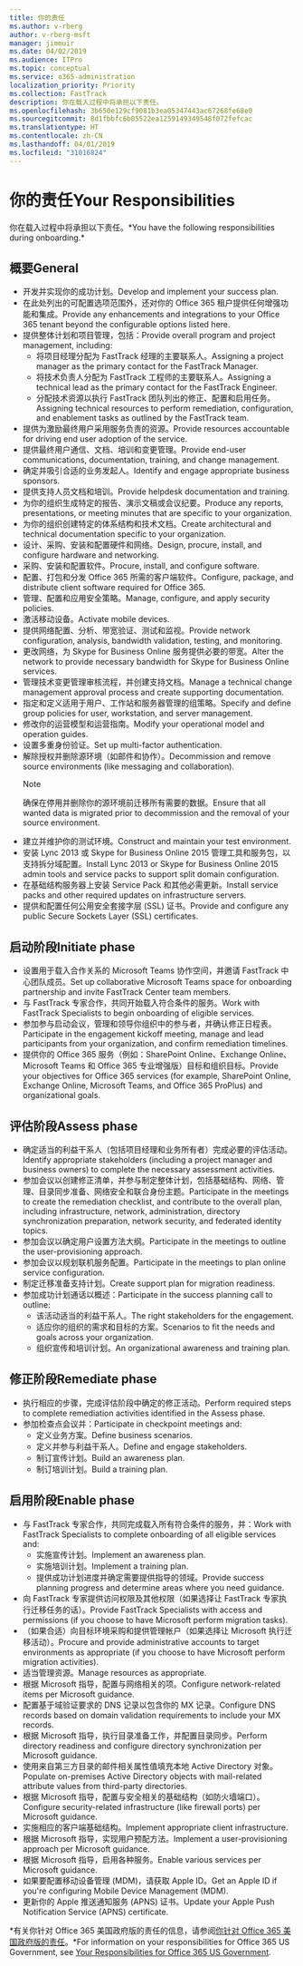 ```yaml
---
title: 你的责任
ms.author: v-rberg
author: v-rberg-msft
manager: jimmuir
ms.date: 04/02/2019
ms.audience: ITPro
ms.topic: conceptual
ms.service: o365-administration
localization_priority: Priority
ms.collection: FastTrack
description: 你在载入过程中将承担以下责任。
ms.openlocfilehash: 3b650e129cf9081b3ea05347443ac67268fe68e0
ms.sourcegitcommit: 8d1fbbfc6b05522ea1259149349548f072fefcac
ms.translationtype: HT
ms.contentlocale: zh-CN
ms.lasthandoff: 04/01/2019
ms.locfileid: "31016824"
---
```

# <a name="your-responsibilities"></a><span data-ttu-id="a9f50-103">你的责任</span><span class="sxs-lookup"><span data-stu-id="a9f50-103">Your Responsibilities</span></span>

<span data-ttu-id="a9f50-104">你在载入过程中将承担以下责任。\*</span><span class="sxs-lookup"><span data-stu-id="a9f50-104">You have the following responsibilities during onboarding.\*</span></span>
  
## <a name="general"></a><span data-ttu-id="a9f50-105">概要</span><span class="sxs-lookup"><span data-stu-id="a9f50-105">General</span></span>

- <span data-ttu-id="a9f50-106">开发并实现你的成功计划。</span><span class="sxs-lookup"><span data-stu-id="a9f50-106">Develop and implement your success plan.</span></span>
- <span data-ttu-id="a9f50-107">在此处列出的可配置选项范围外，还对你的 Office 365 租户提供任何增强功能和集成。</span><span class="sxs-lookup"><span data-stu-id="a9f50-107">Provide any enhancements and integrations to your Office 365 tenant beyond the configurable options listed here.</span></span>  
- <span data-ttu-id="a9f50-108">提供整体计划和项目管理，包括：</span><span class="sxs-lookup"><span data-stu-id="a9f50-108">Provide overall program and project management, including:</span></span> 
  - <span data-ttu-id="a9f50-109">将项目经理分配为 FastTrack 经理的主要联系人。</span><span class="sxs-lookup"><span data-stu-id="a9f50-109">Assigning a project manager as the primary contact for the FastTrack Manager.</span></span>
  - <span data-ttu-id="a9f50-110">将技术负责人分配为 FastTrack 工程师的主要联系人。</span><span class="sxs-lookup"><span data-stu-id="a9f50-110">Assigning a technical lead as the primary contact for the FastTrack Engineer.</span></span>
  - <span data-ttu-id="a9f50-111">分配技术资源以执行 FastTrack 团队列出的修正、配置和启用任务。</span><span class="sxs-lookup"><span data-stu-id="a9f50-111">Assigning technical resources to perform remediation, configuration, and enablement tasks as outlined by the FastTrack team.</span></span> 
- <span data-ttu-id="a9f50-112">提供为激励最终用户采用服务负责的资源。</span><span class="sxs-lookup"><span data-stu-id="a9f50-112">Provide resources accountable for driving end user adoption of the service.</span></span> 
- <span data-ttu-id="a9f50-113">提供最终用户通信、文档、培训和变更管理。</span><span class="sxs-lookup"><span data-stu-id="a9f50-113">Provide end-user communications, documentation, training, and change management.</span></span>
- <span data-ttu-id="a9f50-114">确定并吸引合适的业务发起人。</span><span class="sxs-lookup"><span data-stu-id="a9f50-114">Identify and engage appropriate business sponsors.</span></span>  
- <span data-ttu-id="a9f50-115">提供支持人员文档和培训。</span><span class="sxs-lookup"><span data-stu-id="a9f50-115">Provide helpdesk documentation and training.</span></span>  
- <span data-ttu-id="a9f50-116">为你的组织生成特定的报告、演示文稿或会议纪要。</span><span class="sxs-lookup"><span data-stu-id="a9f50-116">Produce any reports, presentations, or meeting minutes that are specific to your organization.</span></span> 
- <span data-ttu-id="a9f50-117">为你的组织创建特定的体系结构和技术文档。</span><span class="sxs-lookup"><span data-stu-id="a9f50-117">Create architectural and technical documentation specific to your organization.</span></span>   
- <span data-ttu-id="a9f50-118">设计、采购、安装和配置硬件和网络。</span><span class="sxs-lookup"><span data-stu-id="a9f50-118">Design, procure, install, and configure hardware and networking.</span></span>   
- <span data-ttu-id="a9f50-119">采购、安装和配置软件。</span><span class="sxs-lookup"><span data-stu-id="a9f50-119">Procure, install, and configure software.</span></span>  
- <span data-ttu-id="a9f50-120">配置、打包和分发 Office 365 所需的客户端软件。</span><span class="sxs-lookup"><span data-stu-id="a9f50-120">Configure, package, and distribute client software required for Office 365.</span></span>  
- <span data-ttu-id="a9f50-121">管理、配置和应用安全策略。</span><span class="sxs-lookup"><span data-stu-id="a9f50-121">Manage, configure, and apply security policies.</span></span>
- <span data-ttu-id="a9f50-122">激活移动设备。</span><span class="sxs-lookup"><span data-stu-id="a9f50-122">Activate mobile devices.</span></span>
- <span data-ttu-id="a9f50-123">提供网络配置、分析、带宽验证、测试和监视。</span><span class="sxs-lookup"><span data-stu-id="a9f50-123">Provide network configuration, analysis, bandwidth validation, testing, and monitoring.</span></span> 
- <span data-ttu-id="a9f50-124">更改网络，为 Skype for Business Online 服务提供必要的带宽。</span><span class="sxs-lookup"><span data-stu-id="a9f50-124">Alter the network to provide necessary bandwidth for Skype for Business Online services.</span></span> 
- <span data-ttu-id="a9f50-125">管理技术变更管理审核流程，并创建支持文档。</span><span class="sxs-lookup"><span data-stu-id="a9f50-125">Manage a technical change management approval process and create supporting documentation.</span></span>  
- <span data-ttu-id="a9f50-126">指定和定义适用于用户、工作站和服务器管理的组策略。</span><span class="sxs-lookup"><span data-stu-id="a9f50-126">Specify and define group policies for user, workstation, and server management.</span></span> 
- <span data-ttu-id="a9f50-127">修改你的运营模型和运营指南。</span><span class="sxs-lookup"><span data-stu-id="a9f50-127">Modify your operational model and operation guides.</span></span> 
- <span data-ttu-id="a9f50-128">设置多重身份验证。</span><span class="sxs-lookup"><span data-stu-id="a9f50-128">Set up multi-factor authentication.</span></span>  
- <span data-ttu-id="a9f50-129">解除授权并删除源环境（如邮件和协作）。</span><span class="sxs-lookup"><span data-stu-id="a9f50-129">Decommission and remove source environments (like messaging and collaboration).</span></span> 
    > [!NOTE]
    > <span data-ttu-id="a9f50-130">确保在停用并删除你的源环境前迁移所有需要的数据。</span><span class="sxs-lookup"><span data-stu-id="a9f50-130">Ensure that all wanted data is migrated prior to decommission and the removal of your source environment.</span></span> 
- <span data-ttu-id="a9f50-131">建立并维护你的测试环境。</span><span class="sxs-lookup"><span data-stu-id="a9f50-131">Construct and maintain your test environment.</span></span>  
- <span data-ttu-id="a9f50-132">安装 Lync 2013 或 Skype for Business Online 2015 管理工具和服务包，以支持拆分域配置。</span><span class="sxs-lookup"><span data-stu-id="a9f50-132">Install Lync 2013 or Skype for Business Online 2015 admin tools and service packs to support split domain configuration.</span></span>
- <span data-ttu-id="a9f50-133">在基础结构服务器上安装 Service Pack 和其他必需更新。</span><span class="sxs-lookup"><span data-stu-id="a9f50-133">Install service packs and other required updates on infrastructure servers.</span></span> 
- <span data-ttu-id="a9f50-134">提供和配置任何公用安全套接字层 (SSL) 证书。</span><span class="sxs-lookup"><span data-stu-id="a9f50-134">Provide and configure any public Secure Sockets Layer (SSL) certificates.</span></span> 
    
## <a name="initiate-phase"></a><span data-ttu-id="a9f50-135">启动阶段</span><span class="sxs-lookup"><span data-stu-id="a9f50-135">Initiate phase</span></span>

- <span data-ttu-id="a9f50-136">设置用于载入合作关系的 Microsoft Teams 协作空间，并邀请 FastTrack 中心团队成员。</span><span class="sxs-lookup"><span data-stu-id="a9f50-136">Set up collaborative Microsoft Teams space for onboarding partnership and invite FastTrack Center team members.</span></span>   
- <span data-ttu-id="a9f50-137">与 FastTrack 专家合作，共同开始载入符合条件的服务。</span><span class="sxs-lookup"><span data-stu-id="a9f50-137">Work with FastTrack Specialists to begin onboarding of eligible services.</span></span>    
- <span data-ttu-id="a9f50-138">参加参与启动会议，管理和领导你组织中的参与者，并确认修正日程表。</span><span class="sxs-lookup"><span data-stu-id="a9f50-138">Participate in the engagement kickoff meeting, manage and lead participants from your organization, and confirm remediation timelines.</span></span>   
- <span data-ttu-id="a9f50-139">提供你的 Office 365 服务（例如：SharePoint Online、Exchange Online、Microsoft Teams 和 Office 365 专业增强版）目标和组织目标。</span><span class="sxs-lookup"><span data-stu-id="a9f50-139">Provide your objectives for Office 365 services (for example, SharePoint Online, Exchange Online, Microsoft Teams, and Office 365 ProPlus) and organizational goals.</span></span>
    
## <a name="assess-phase"></a><span data-ttu-id="a9f50-140">评估阶段</span><span class="sxs-lookup"><span data-stu-id="a9f50-140">Assess phase</span></span>

- <span data-ttu-id="a9f50-141">确定适当的利益干系人（包括项目经理和业务所有者）完成必要的评估活动。</span><span class="sxs-lookup"><span data-stu-id="a9f50-141">Identify appropriate stakeholders (including a project manager and business owners) to complete the necessary assessment activities.</span></span>    
- <span data-ttu-id="a9f50-142">参加会议以创建修正清单，并参与制定整体计划，包括基础结构、网络、管理、目录同步准备、网络安全和联合身份主题。</span><span class="sxs-lookup"><span data-stu-id="a9f50-142">Participate in the meetings to create the remediation checklist, and contribute to the overall plan, including infrastructure, network, administration, directory synchronization preparation, network security, and federated identity topics.</span></span>   
- <span data-ttu-id="a9f50-143">参加会议以确定用户设置方法大纲。</span><span class="sxs-lookup"><span data-stu-id="a9f50-143">Participate in the meetings to outline the user-provisioning approach.</span></span>  
- <span data-ttu-id="a9f50-144">参加会议以规划联机服务配置。</span><span class="sxs-lookup"><span data-stu-id="a9f50-144">Participate in the meetings to plan online service configuration.</span></span>    
- <span data-ttu-id="a9f50-145">制定迁移准备支持计划。</span><span class="sxs-lookup"><span data-stu-id="a9f50-145">Create support plan for migration readiness.</span></span> 
- <span data-ttu-id="a9f50-146">参加成功计划通话以概述：</span><span class="sxs-lookup"><span data-stu-id="a9f50-146">Participate in the success planning call to outline:</span></span>   
  - <span data-ttu-id="a9f50-147">该活动适当的利益干系人。</span><span class="sxs-lookup"><span data-stu-id="a9f50-147">The right stakeholders for the engagement.</span></span>  
  - <span data-ttu-id="a9f50-148">适应你的组织的需求和目标的方案。</span><span class="sxs-lookup"><span data-stu-id="a9f50-148">Scenarios to fit the needs and goals across your organization.</span></span>
  - <span data-ttu-id="a9f50-149">组织宣传和培训计划。</span><span class="sxs-lookup"><span data-stu-id="a9f50-149">An organizational awareness and training plan.</span></span>
    
## <a name="remediate-phase"></a><span data-ttu-id="a9f50-150">修正阶段</span><span class="sxs-lookup"><span data-stu-id="a9f50-150">Remediate phase</span></span>

- <span data-ttu-id="a9f50-151">执行相应的步骤，完成评估阶段中确定的修正活动。</span><span class="sxs-lookup"><span data-stu-id="a9f50-151">Perform required steps to complete remediation activities identified in the Assess phase.</span></span> 
- <span data-ttu-id="a9f50-152">参加检查点会议并：</span><span class="sxs-lookup"><span data-stu-id="a9f50-152">Participate in checkpoint meetings and:</span></span> 
  - <span data-ttu-id="a9f50-153">定义业务方案。</span><span class="sxs-lookup"><span data-stu-id="a9f50-153">Define business scenarios.</span></span>   
  - <span data-ttu-id="a9f50-154">定义并参与利益干系人。</span><span class="sxs-lookup"><span data-stu-id="a9f50-154">Define and engage stakeholders.</span></span>
  - <span data-ttu-id="a9f50-155">制订宣传计划。</span><span class="sxs-lookup"><span data-stu-id="a9f50-155">Build an awareness plan.</span></span> 
  - <span data-ttu-id="a9f50-156">制订培训计划。</span><span class="sxs-lookup"><span data-stu-id="a9f50-156">Build a training plan.</span></span>
    
## <a name="enable-phase"></a><span data-ttu-id="a9f50-157">启用阶段</span><span class="sxs-lookup"><span data-stu-id="a9f50-157">Enable phase</span></span>

- <span data-ttu-id="a9f50-158">与 FastTrack 专家合作，共同完成载入所有符合条件的服务，并：</span><span class="sxs-lookup"><span data-stu-id="a9f50-158">Work with FastTrack Specialists to complete onboarding of all eligible services and:</span></span>  
  - <span data-ttu-id="a9f50-159">实施宣传计划。</span><span class="sxs-lookup"><span data-stu-id="a9f50-159">Implement an awareness plan.</span></span>  
  - <span data-ttu-id="a9f50-160">实施培训计划。</span><span class="sxs-lookup"><span data-stu-id="a9f50-160">Implement a training plan.</span></span> 
  - <span data-ttu-id="a9f50-161">提供成功计划进度并确定需要提供指导的领域。</span><span class="sxs-lookup"><span data-stu-id="a9f50-161">Provide success planning progress and determine areas where you need guidance.</span></span>
- <span data-ttu-id="a9f50-162">向 FastTrack 专家提供访问权限及其他权限（如果选择让 FastTrack 专家执行迁移任务的话）。</span><span class="sxs-lookup"><span data-stu-id="a9f50-162">Provide FastTrack Specialists with access and permissions (if you choose to have Microsoft perform migration tasks).</span></span>  
- <span data-ttu-id="a9f50-163">（如果合适）向目标环境采购和提供管理帐户（如果选择让 Microsoft 执行迁移活动）。</span><span class="sxs-lookup"><span data-stu-id="a9f50-163">Procure and provide administrative accounts to target environments as appropriate (if you choose to have Microsoft perform migration activities).</span></span>   
- <span data-ttu-id="a9f50-164">适当管理资源。</span><span class="sxs-lookup"><span data-stu-id="a9f50-164">Manage resources as appropriate.</span></span>   
- <span data-ttu-id="a9f50-165">根据 Microsoft 指导，配置与网络相关的项。</span><span class="sxs-lookup"><span data-stu-id="a9f50-165">Configure network-related items per Microsoft guidance.</span></span>  
- <span data-ttu-id="a9f50-166">配置基于域验证要求的 DNS 记录以包含你的 MX 记录。</span><span class="sxs-lookup"><span data-stu-id="a9f50-166">Configure DNS records based on domain validation requirements to include your MX records.</span></span>   
- <span data-ttu-id="a9f50-167">根据 Microsoft 指导，执行目录准备工作，并配置目录同步。</span><span class="sxs-lookup"><span data-stu-id="a9f50-167">Perform directory readiness and configure directory synchronization per Microsoft guidance.</span></span>
- <span data-ttu-id="a9f50-168">使用来自第三方目录的邮件相关属性值填充本地 Active Directory 对象。</span><span class="sxs-lookup"><span data-stu-id="a9f50-168">Populate on-premises Active Directory objects with mail-related attribute values from third-party directories.</span></span>   
- <span data-ttu-id="a9f50-169">根据 Microsoft 指导，配置与安全相关的基础结构（如防火墙端口）。</span><span class="sxs-lookup"><span data-stu-id="a9f50-169">Configure security-related infrastructure (like firewall ports) per Microsoft guidance.</span></span>
- <span data-ttu-id="a9f50-170">实施相应的客户端基础结构。</span><span class="sxs-lookup"><span data-stu-id="a9f50-170">Implement appropriate client infrastructure.</span></span>  
- <span data-ttu-id="a9f50-171">根据 Microsoft 指导，实现用户预配方法。</span><span class="sxs-lookup"><span data-stu-id="a9f50-171">Implement a user-provisioning approach per Microsoft guidance.</span></span>  
- <span data-ttu-id="a9f50-172">根据 Microsoft 指导，启用各种服务。</span><span class="sxs-lookup"><span data-stu-id="a9f50-172">Enable various services per Microsoft guidance.</span></span>  
- <span data-ttu-id="a9f50-173">如果要配置移动设备管理 (MDM)，请获取 Apple ID。</span><span class="sxs-lookup"><span data-stu-id="a9f50-173">Get an Apple ID if you're configuring Mobile Device Management (MDM).</span></span>   
- <span data-ttu-id="a9f50-174">更新你的 Apple 推送通知服务 (APNS) 证书。</span><span class="sxs-lookup"><span data-stu-id="a9f50-174">Update your Apple Push Notification Service (APNS) certificate.</span></span>
    
<span data-ttu-id="a9f50-175">\*有关你针对 Office 365 美国政府版的责任的信息，请参阅[你针对 Office 365 美国政府版的责任](US-Gov-appendix-your-responsibilities.md)。</span><span class="sxs-lookup"><span data-stu-id="a9f50-175">\*For information on your responsibilities for Office 365 US Government, see [Your Responsibilities for Office 365 US Government](US-Gov-appendix-your-responsibilities.md).</span></span>
  

